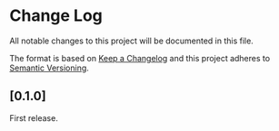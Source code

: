 # Change Log

All notable changes to this project will be documented in this file.

The format is based on [Keep a Changelog](http://keepachangelog.com/)
and this project adheres to [Semantic Versioning](http://semver.org/).

## [0.1.0]

First release.

[unreleased]: https://github.com/gd32-rust/gd32f1x0-hal/compare/0.1.0...HEAD